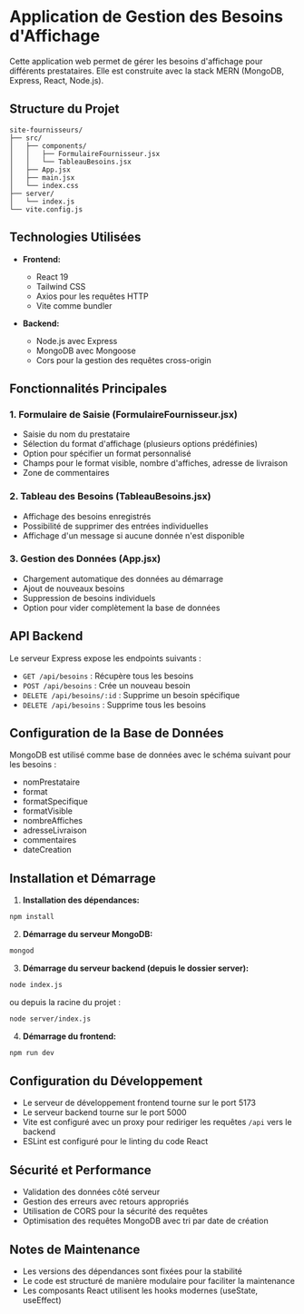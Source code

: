 # Application de Gestion des Besoins d'Affichage

Cette application web permet de gérer les besoins d'affichage pour différents prestataires. Elle est construite avec la stack MERN (MongoDB, Express, React, Node.js).

## Structure du Projet

```
site-fournisseurs/
├── src/
│   ├── components/
│   │   ├── FormulaireFournisseur.jsx
│   │   └── TableauBesoins.jsx
│   ├── App.jsx
│   ├── main.jsx
│   └── index.css
├── server/
│   └── index.js
└── vite.config.js
```

## Technologies Utilisées

- **Frontend:**
  - React 19
  - Tailwind CSS
  - Axios pour les requêtes HTTP
  - Vite comme bundler

- **Backend:**
  - Node.js avec Express
  - MongoDB avec Mongoose
  - Cors pour la gestion des requêtes cross-origin

## Fonctionnalités Principales

### 1. Formulaire de Saisie (FormulaireFournisseur.jsx)
- Saisie du nom du prestataire
- Sélection du format d'affichage (plusieurs options prédéfinies)
- Option pour spécifier un format personnalisé
- Champs pour le format visible, nombre d'affiches, adresse de livraison
- Zone de commentaires

### 2. Tableau des Besoins (TableauBesoins.jsx)
- Affichage des besoins enregistrés
- Possibilité de supprimer des entrées individuelles
- Affichage d'un message si aucune donnée n'est disponible

### 3. Gestion des Données (App.jsx)
- Chargement automatique des données au démarrage
- Ajout de nouveaux besoins
- Suppression de besoins individuels
- Option pour vider complètement la base de données

## API Backend

Le serveur Express expose les endpoints suivants :

- `GET /api/besoins` : Récupère tous les besoins
- `POST /api/besoins` : Crée un nouveau besoin
- `DELETE /api/besoins/:id` : Supprime un besoin spécifique
- `DELETE /api/besoins` : Supprime tous les besoins

## Configuration de la Base de Données

MongoDB est utilisé comme base de données avec le schéma suivant pour les besoins :
- nomPrestataire
- format
- formatSpecifique
- formatVisible
- nombreAffiches
- adresseLivraison
- commentaires
- dateCreation

## Installation et Démarrage

1. **Installation des dépendances:**
```bash
npm install
```

2. **Démarrage du serveur MongoDB:**
```bash
mongod
```

3. **Démarrage du serveur backend (depuis le dossier server):**
```bash
node index.js
```
ou depuis la racine du projet :
```bash
node server/index.js
```

4. **Démarrage du frontend:**
```bash
npm run dev
```

## Configuration du Développement

- Le serveur de développement frontend tourne sur le port 5173
- Le serveur backend tourne sur le port 5000
- Vite est configuré avec un proxy pour rediriger les requêtes `/api` vers le backend
- ESLint est configuré pour le linting du code React

## Sécurité et Performance

- Validation des données côté serveur
- Gestion des erreurs avec retours appropriés
- Utilisation de CORS pour la sécurité des requêtes
- Optimisation des requêtes MongoDB avec tri par date de création

## Notes de Maintenance

- Les versions des dépendances sont fixées pour la stabilité
- Le code est structuré de manière modulaire pour faciliter la maintenance
- Les composants React utilisent les hooks modernes (useState, useEffect)